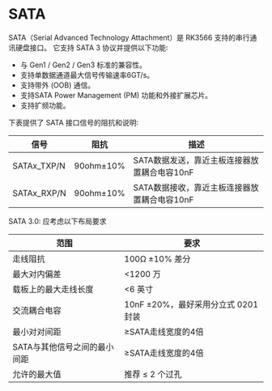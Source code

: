 ﻿---
sidebar_label: 'SATA'
sidebar_position: 10
---

# SATA

SATA（Serial Advanced Technology Attachment）是 RK3566 支持的串行通讯硬盘接口。 它支持 SATA 3 协议并提供以下功能꞉

- 与 Gen1 / Gen2 / Gen3 标准的兼容性。
- 支持单数据通道最大信号传输速率6GT/s。
- 支持带外 (OOB) 通信。
- 支持SATA Power Management (PM) 功能和外接扩展芯片。
- 支持扩频功能。

下表提供了 SATA 接口信号的阻抗和说明꞉

|信号 | 阻抗 | 描述 |
|-------|-----------|-------------|
|SATAx_TXP/N | 90ohm±10% | SATA数据发送，靠近主板连接器放置耦合电容10nF |
|SATAx_RXP/N | 90ohm±10% | SATA数据接收，靠近主板连接器放置耦合电容10nF |

SATA 3.0꞉ 应考虑以下布局要求 

|范围 | 要求  |
|----------|-------------|
|走线阻抗| 100Ω ±10% 差分 |
|最大对内偏差| <1200 万 |
|载板上的最大走线长度| <6 英寸 |
|交流耦合电容| 10nF ±20%，最好采用分立式 0201 封装 |
|最小对对间距| ≥SATA走线宽度的4倍|
|SATA与其他信号之间的最小间距| ≥SATA走线宽度的4倍|
|允许的最大值| 推荐 ≤ 2 个过孔 |